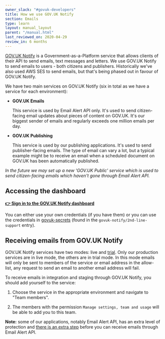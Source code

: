```yaml
---
owner_slack: "#govuk-developers"
title: How we use GOV.UK Notify
section: Emails
type: learn
layout: manual_layout
parent: "/manual.html"
last_reviewed_on: 2020-04-29
review_in: 6 months
---
```


[GOV.UK Notify][notify] is a Government-as-a-Platform service that allows
clients of their API to send emails, text messages and letters. We use GOV.UK
Notify to send emails to users - both citizens and publishers. Historically
we've also used AWS SES to send emails, but that's being phased out in favour
of GOV.UK Notify.

[notify]: https://www.notifications.service.gov.uk/

We have two main services on GOV.UK Notify (six in total as we have a service
for each environment):

- **GOV.UK Emails**

  This service is used by Email Alert API only. It's used to send citizen-facing
  email updates about pieces of content on GOV.UK. It's our biggest sender of
  emails and regularly exceeds one million emails per day.

- **GOV.UK Publishing**

  This service is used by our publishing applications. It's used to send
  publisher-facing emails. The type of email can vary a lot, but a typical
  example might be to receive an email when a scheduled document on GOV.UK has
  been automatically published.

_In the future we may set up a new 'GOV.UK Public' service which is used to
send citizen-facing emails which haven't gone through Email Alert API._

## Accessing the dashboard

**[👉 Sign in to the GOV.UK Notify dashboard](https://www.notifications.service.gov.uk/sign-in)**

You can either use your own credentials (if you have them) or you can use the
credentials in [govuk-secrets][] (found in the `govuk-notify/2nd-line-support`
entry).

[govuk-secrets]: https://github.com/alphagov/govuk-secrets

## Receiving emails from GOV.UK Notify

GOV.UK Notify services have two modes: live and [trial][trial-mode]. Only our
production services are in live mode, the others are in trial mode. In this
mode emails will only be sent to members of the service or email address in the
allow-list, any request to send an email to another email address will fail.

[trial-mode]: https://www.notifications.service.gov.uk/using-notify/trial-mode

To receive emails in integration and staging through GOV.UK Notify, you should
add yourself to the service:

1. Choose the service in the appropriate environment and navigate to
   "Team members".

2. The members with the permission `Manage settings, team and usage` will be
   able to add you to this team.

**Note:** some of our applications, notably Email Alert API, has an extra level
of protection and [there is an extra step][email-alert-api-receive-emails]
before you can receive emails through Email Alert API.

[email-alert-api-receive-emails]: /manual/receiving-emails-from-email-alert-api-in-integration-and-staging.html
